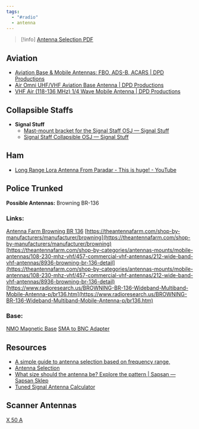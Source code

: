 ```yaml
---
tags:
  - "#radio"
  - antenna
---
```

> [!info]
> [Antenna Selection PDF](SRC/Antenna-Selection.pdf) 
## Aviation
- [Aviation Base & Mobile Antennas: FBO, ADS-B, ACARS | DPD Productions](https://dpdproductions.com/collections/aviation-base-mobile-antennas)
- [Air Omni UHF/VHF Aviation Base Antenna | DPD Productions](https://dpdproductions.com/collections/aviation-base-mobile-antennas/products/air-omni-uhf-vhf-base-antenna)
- [VHF Air (118-136 MHz) 1/4 Wave Mobile Antenna | DPD Productions](https://dpdproductions.com/collections/aviation-base-mobile-antennas/products/vhf-air-118-136-mhz-1-4-wave-mobile-antenna)
## **Collapsible** Staffs
- **Signal Stuff**
	- [Mast-mount bracket for the Signal Staff OSJ — Signal Stuff](https://signalstuff.com/product/mast-mount-bracket-for-the-signal-staff-osj/)
	- [Signal Staff Collapsible OSJ — Signal Stuff](https://signalstuff.com/product/signal-staff-osj/)
## Ham
- [Long Range Lora Antenna From Paradar - This is huge! - YouTube](https://www.youtube.com/watch?v=zkP5VSi2k5g)
## Police Trunked
**Possible Antennas:**
Browning BR-136

### **Links:**
[Antenna Farm Browning BR 136](https://theantennafarm.com/shop-by-categories/antennas-mounts/mobile-antennas/108-230-mhz-vhf/457-commercial-vhf-antennas/212-wide-band-vhf-antennas/8936-browning-br-136-detail)
[https://theantennafarm.com/shop-by-manufacturers/manufacturer/browning](https://theantennafarm.com/shop-by-manufacturers/manufacturer/browning)
[https://theantennafarm.com/shop-by-categories/antennas-mounts/mobile-antennas/108-230-mhz-vhf/457-commercial-vhf-antennas/212-wide-band-vhf-antennas/8936-browning-br-136-detail](https://theantennafarm.com/shop-by-categories/antennas-mounts/mobile-antennas/108-230-mhz-vhf/457-commercial-vhf-antennas/212-wide-band-vhf-antennas/8936-browning-br-136-detail)
[https://www.radioresearch.us/BROWNING-BR-136-Wideband-Multiband-Mobile-Antenna-p/br136.htm](https://www.radioresearch.us/BROWNING-BR-136-Wideband-Multiband-Mobile-Antenna-p/br136.htm)  

### **Base:**  
[NMO Magnetic Base](https://www.amazon.com/HYS-Universal-Magnetic-Connector-Transceiver/dp/B08D3RTKHX/ref=sr_1_3?crid=2SUR4E8ZHPCXF&dib=eyJ2IjoiMSJ9.R1vQFbGsSe71AUw2FjQH6TuOtL3uvrLNPqrWF5RgNOr0dwPOWTRE7eeKmWV5z5sAjha9yg9gvU1kpYbHLpHbE8Jt95-bTtdFuSLK8XSGeWZHzXVD7Hq1l2syGLcgK2OSHgdOzGoCtmbxJelhqzgk8Jn5KITCsHYC7mW83iGev4T1x1FQUb3RNdQhGuYXw4RSnIcqjiHzVcdFbQG21RAH3o48vfqKOt-qXEhpKoHQ4FA.epbUAYZh52DvjokSZlVSuz0I0BlBPO-57uBVQyRCz8U&dib_tag=se&keywords=nmo+magnetic+base+sma+female&qid=1710377117&sprefix=nmo+base+sma%2Caps%2C116&sr=8-3)
[SMA to BNC Adapter](https://www.amazon.com/SUPERBAT-Applications-Antennas-Wireless-External/dp/B086JJBMW1/ref=sr_1_6?crid=1TR1BN1D6S59R&dib=eyJ2IjoiMSJ9.2pQEn9ryG3Hh7DZRCUcLX9LzVfgBupK_08FfwgejbADAA3vW6NF291JahjbgB6GaCm7KHgdJmCR-34cDIcyxgdbhgEIWnZEe_05hhD57n0IfIyPf8YbDtwlL5fH0vWYVZquv7jnPaPQ6hn1KQb3V527k7HZfHm3i2eYsmJea6OKrQSvpiw34vswAEwryoMWwcaKz6JS6q_Wef9ybEKD9Nij1qUb6xFATp_30QZLSXAE.0JzHZOLnJZxYctXEx6z3tF2Ef_t9HAGqqewFd3BdzKc&dib_tag=se&keywords=bnc%2Bto%2Bsma&qid=1710377168&sprefix=bnc%2Bto%2Bsma%2Caps%2C111&sr=8-6&th=1)
## Resources
- [A simple guide to antenna selection based on frequency range,](https://www.ahsystems.com/articles/antenna-selection.php)
- [Antenna Selection](https://www.ahsystems.com/articles/Antenna-Selection.pdf)
- [What size should the antenna be? Explore the pattern | Sapsan — Sapsan Sklep](https://sapsan-sklep.pl/en/blogs/artykuly/dlugosc-anteny-a-czestotliwosc-odbioru-sygnalu#:~:text=The%20wavelength%20is%20calculated%20by,antenna%20will%20be%202.06%20m.)
- [Tuned Signal Antenna Calculator](http://www.tunedsignal.com/TS-antenna-calc.html)
## **Scanner Antennas**
[X 50 A](https://www.diamondantenna.net/x50a.html)





